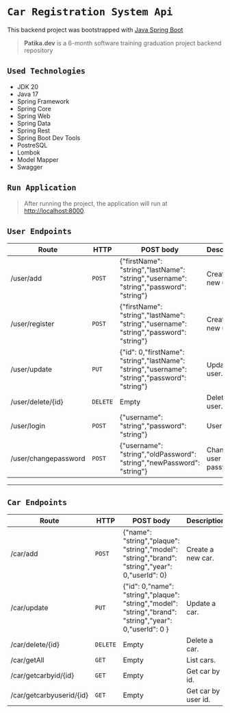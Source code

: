 # `Car Registration System Api`
This backend project was bootstrapped with [Java Spring Boot](https://spring.io)
> **Patika.dev** is a 6-month software training graduation project backend repository

## `Used Technologies`
- JDK 20
- Java 17
- Spring Framework
- Spring Core
- Spring Web
- Spring Data
- Spring Rest
- Spring Boot Dev Tools
- PostreSQL
- Lombok
- Model Mapper
- Swagger
  
## `Run Application`
> After running the project, the application will run at [http://localhost:8000](http://localhost:8000).

## `User Endpoints`
| Route                                     | HTTP     | POST body	                                                                                     | Description	              |
|-------------------------------------------|----------|------------------------------------------------------------------------------------------------|---------------------------|
| /user/add                                 | `POST`   | {"firstName": "string","lastName": "string","username": "string","password": "string"}         | Create a new user.        |
| /user/register                            | `POST`   | {"firstName": "string","lastName": "string","username": "string","password": "string"}         | Create a new user.        |
| /user/update                              | `PUT`    | {"id": 0,"firstName": "string","lastName": "string","username": "string","password": "string"} | Update a user.            |
| /user/delete/{id}                         | `DELETE` | Empty                                                                                          | Delete a user.            |
| /user/login                               | `POST`   | {"username": "string","password": "string"}                                                    | User login.               |
| /user/changepassword                      | `POST`   | {"username": "string","oldPassword": "string","newPassword": "string"}                         | Changing user password.   |
---
## `Car Endpoints`
| Route                    | HTTP     | POST body	                                                                                               | Description	        |
|--------------------------|----------|----------------------------------------------------------------------------------------------------------|---------------------|
| /car/add                 | `POST`   | {"name": "string","plaque": "string","model": "string","brand": "string","year": 0,"userId": 0}          | Create a new car.   |
| /car/update              | `PUT`    | {"id": 0,"name": "string","plaque": "string","model": "string","brand": "string","year": 0,"userId": 0 } | Update a car.       |
| /car/delete/{id}         | `DELETE` | Empty                                                                                                    | Delete a car.       |
| /car/getAll              | `GET`    | Empty                                                                                                    | List cars.          |
| /car/getcarbyid/{id}     | `GET`    | Empty                                                                                                    | Get car by id.      |
| /car/getcarbyuserid/{id} | `GET`    | Empty                                                                                                    | Get car by user id. |


